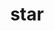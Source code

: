 ---
title: "star"
hashtag: "star"
layout: hashtag
related:
  - constellation
  - asterism
  - universe
tags:
  - astronomy
---